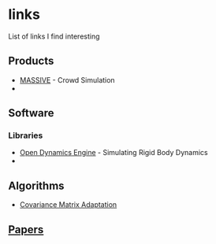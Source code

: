 # links
List of links I find interesting

## Products
+ [MASSIVE](http://www.massivesoftware.com/) - Crowd Simulation
+ 


## Software

### Libraries
+ [Open Dynamics Engine](http://www.ode.org/) - Simulating Rigid Body Dynamics
+ 


## Algorithms

+ [Covariance Matrix Adaptation](http://en.wikipedia.org/wiki/CMA-ES)

## [Papers](Papers.md)
